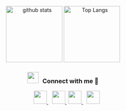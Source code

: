 <html>
<body>

<!-- <div align="center">
	<h3 align="center">Hi there 👋</h3>
	<h4 align="center">just a freelance developer, see my <a href="https://github.com/4kkx" target="_blank">resume</a> for more</h4>
</div>

<p align="center">
	<a href="https://github.com/4kkx">
		<img  src="https://github.com/4kkx/4kkx/blob/main/assets/images/grid-snake.svg" alt="snake" />
	</a>
</p> -->

<p align="center"> 
	<img alt="github stats" height="150px" src="https://github-readme-stats.vercel.app/api?username=4kkx&count_private=true&include_all_commits=true&show_icons=true&rank_icon=github&theme=swift" />
	<img alt="Top Langs" height="150px" src="https://streak-stats.demolab.com/?user=4kkx&theme=swift" />
</p>
	
<h3 align="center" > <img src="https://media.giphy.com/media/iY8CRBdQXODJSCERIr/giphy.gif" width="30" height="30" style="margin-right: 10px;">Connect with me 🤝 </h3>

<p align="center">

 <div align="center"  class="icons-social" style="margin-left: 10px;">
        <a style="margin-left: 10px;" target="_blank" href="https://github.com/4kkx">
		<img src="https://img.icons8.com/doodle/40/000000/github--v1.png" width="35px">
	 </a>
	 <a style="margin-left: 10px;" target="_blank" href="https://discord.com/users/343966734203617283">
		<img src="https://img.icons8.com/doodle/48/discord--v2.png" width="35px">
	 </a>
	 <a style="margin-left: 5px;" target="_blank" href="mailto:nikola.desuga@gmail.com">
		<img src="https://img.icons8.com/doodle/48/gmail-new.png" width="35px">
	 </a>
	 <a style="margin-left: 10px;"  target="_blank" href="https://jp.quora.com/">
		<img src="https://img.icons8.com/doodle/48/quora--v1.png" width="35px">
	 </a>
<!-- 	<a style="margin-left: 10px;" target="_blank" href="https://stackoverflow.com/users/12053852/saurabh-chavan?tab=profile">
		<img src="https://img.icons8.com/external-tal-revivo-color-tal-revivo/40/000000/external-stack-overflow-is-a-question-and-answer-site-for-professional-logo-color-tal-revivo.png">
	 </a> -->
<!--         <a style="margin-left: 10px;" target="_blank" href="https://instagram.com/">
		<img src="https://img.icons8.com/doodle/40/000000/instagram-new--v2.png">
	 </a> -->
<!-- 	<a style="margin-left: 10px;" target="_blank" href="https://twitter.com/">
		<img src="https://img.icons8.com/doodle/1x/twitter-squared--v2.png" >
	 </a> -->
<!-- 	<a style="margin-left: 10px;" target="_blank" href="https://www.youtube.com/">
		<img src="https://img.icons8.com/doodle/1x/youtube--v2.png" >
	 </a> -->
      </div>

</p>
	
<!-- <p align="center"> 
	<img src="https://github-profile-trophy.vercel.app/?username=4kkx&theme=onedark&column=7" />
</p> -->

<!-- [![trophy](https://github-profile-trophy.vercel.app/?username=4kkx&theme=onedark&column=7
)](https://github.com/ryo-ma/github-profile-trophy) -->


<!-- -----
Credits: [qvco](https://github.com/qvco) -->
